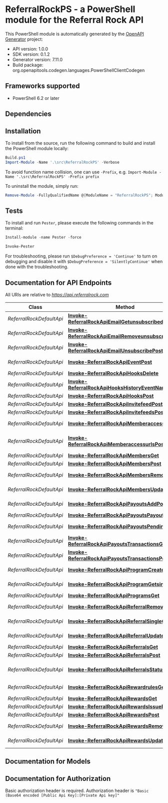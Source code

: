 # ReferralRockPS - a PowerShell module for the Referral Rock API

This PowerShell module is automatically generated by the [OpenAPI Generator](https://openapi-generator.tech) project:

- API version: 1.0.0
- SDK version: 0.1.2
- Generator version: 7.11.0
- Build package: org.openapitools.codegen.languages.PowerShellClientCodegen

## Frameworks supported
- PowerShell 6.2 or later

## Dependencies

## Installation

To install from the source, run the following command to build and install the PowerShell module locally:

```powershell
Build.ps1
Import-Module -Name '.\src\ReferralRockPS' -Verbose
```

To avoid function name collision, one can use `-Prefix`, e.g. `Import-Module -Name '.\src\ReferralRockPS' -Prefix prefix`

To uninstall the module, simply run:

```powershell
Remove-Module -FullyQualifiedName @{ModuleName = "ReferralRockPS"; ModuleVersion = "0.1.2"}
```

## Tests

To install and run `Pester`, please execute the following commands in the terminal:

```powershell
Install-module -name Pester -force

Invoke-Pester
```

For troubleshooting, please run `$DebugPreference = 'Continue'` to turn on debugging and disable it with `$DebugPreference = 'SilentlyContinue'` when done with the troubleshooting.

## Documentation for API Endpoints

All URIs are relative to *https://api.referralrock.com*

Class | Method | HTTP request | Description
------------ | ------------- | ------------- | -------------
*ReferralRockDefaultApi* | [**Invoke-ReferralRockApiEmailGetunsubscribedGet**](docs/ReferralRockDefaultApi.md#Invoke-ReferralRockApiEmailGetunsubscribedGet) | **GET** /api/email/getunsubscribed | Get Unsubscribed
*ReferralRockDefaultApi* | [**Invoke-ReferralRockApiEmailRemoveunsubscribePost**](docs/ReferralRockDefaultApi.md#Invoke-ReferralRockApiEmailRemoveunsubscribePost) | **POST** /api/email/removeunsubscribe | Remove Unsubscribe
*ReferralRockDefaultApi* | [**Invoke-ReferralRockApiEmailUnsubscribePost**](docs/ReferralRockDefaultApi.md#Invoke-ReferralRockApiEmailUnsubscribePost) | **POST** /api/email/unsubscribe | Unsubscribe
*ReferralRockDefaultApi* | [**Invoke-ReferralRockApiEventPost**](docs/ReferralRockDefaultApi.md#Invoke-ReferralRockApiEventPost) | **POST** /api/event | Integration Log
*ReferralRockDefaultApi* | [**Invoke-ReferralRockApiHooksDelete**](docs/ReferralRockDefaultApi.md#Invoke-ReferralRockApiHooksDelete) | **DELETE** /api/hooks | Hooks
*ReferralRockDefaultApi* | [**Invoke-ReferralRockApiHooksHistoryEventNameGet**](docs/ReferralRockDefaultApi.md#Invoke-ReferralRockApiHooksHistoryEventNameGet) | **GET** /api/Hooks/History/{eventName} | Hooks History
*ReferralRockDefaultApi* | [**Invoke-ReferralRockApiHooksPost**](docs/ReferralRockDefaultApi.md#Invoke-ReferralRockApiHooksPost) | **POST** /api/hooks | Hooks
*ReferralRockDefaultApi* | [**Invoke-ReferralRockApiInvitefeedPost**](docs/ReferralRockDefaultApi.md#Invoke-ReferralRockApiInvitefeedPost) | **POST** /api/invitefeed | Invite Feed
*ReferralRockDefaultApi* | [**Invoke-ReferralRockApiInvitefeedsPost**](docs/ReferralRockDefaultApi.md#Invoke-ReferralRockApiInvitefeedsPost) | **POST** /api/invitefeeds | Invite Feeds
*ReferralRockDefaultApi* | [**Invoke-ReferralRockApiMemberaccessPost**](docs/ReferralRockDefaultApi.md#Invoke-ReferralRockApiMemberaccessPost) | **POST** /api/memberaccess | Member Access
*ReferralRockDefaultApi* | [**Invoke-ReferralRockApiMemberaccessurlsPost**](docs/ReferralRockDefaultApi.md#Invoke-ReferralRockApiMemberaccessurlsPost) | **POST** /api/memberaccessurls | Member Access URLs by externalId
*ReferralRockDefaultApi* | [**Invoke-ReferralRockApiMembersGet**](docs/ReferralRockDefaultApi.md#Invoke-ReferralRockApiMembersGet) | **GET** /api/members | Members
*ReferralRockDefaultApi* | [**Invoke-ReferralRockApiMembersPost**](docs/ReferralRockDefaultApi.md#Invoke-ReferralRockApiMembersPost) | **POST** /api/members | Members
*ReferralRockDefaultApi* | [**Invoke-ReferralRockApiMembersRemovePost**](docs/ReferralRockDefaultApi.md#Invoke-ReferralRockApiMembersRemovePost) | **POST** /api/members/remove | Remove Members
*ReferralRockDefaultApi* | [**Invoke-ReferralRockApiMembersUpdatePost**](docs/ReferralRockDefaultApi.md#Invoke-ReferralRockApiMembersUpdatePost) | **POST** /api/members/Update | Update Members
*ReferralRockDefaultApi* | [**Invoke-ReferralRockApiPayoutsAddPost**](docs/ReferralRockDefaultApi.md#Invoke-ReferralRockApiPayoutsAddPost) | **POST** /api/payouts/add | Create Payout
*ReferralRockDefaultApi* | [**Invoke-ReferralRockApiPayoutsPayoutIdGet**](docs/ReferralRockDefaultApi.md#Invoke-ReferralRockApiPayoutsPayoutIdGet) | **GET** /api/payouts/{payoutId} | Payout
*ReferralRockDefaultApi* | [**Invoke-ReferralRockApiPayoutsPendingGet**](docs/ReferralRockDefaultApi.md#Invoke-ReferralRockApiPayoutsPendingGet) | **GET** /api/payouts/pending | Payouts Pending
*ReferralRockDefaultApi* | [**Invoke-ReferralRockApiPayoutsTransactionsGet**](docs/ReferralRockDefaultApi.md#Invoke-ReferralRockApiPayoutsTransactionsGet) | **GET** /api/payouts/transactions | Payout Transactions
*ReferralRockDefaultApi* | [**Invoke-ReferralRockApiPayoutsTransactionsPost**](docs/ReferralRockDefaultApi.md#Invoke-ReferralRockApiPayoutsTransactionsPost) | **POST** /api/payouts/transactions | Issue Payout Transactions
*ReferralRockDefaultApi* | [**Invoke-ReferralRockApiProgramCreatePost**](docs/ReferralRockDefaultApi.md#Invoke-ReferralRockApiProgramCreatePost) | **POST** /api/program/create | Create Program
*ReferralRockDefaultApi* | [**Invoke-ReferralRockApiProgramGetsingleGet**](docs/ReferralRockDefaultApi.md#Invoke-ReferralRockApiProgramGetsingleGet) | **GET** /api/program/getsingle | Program Single
*ReferralRockDefaultApi* | [**Invoke-ReferralRockApiProgramsGet**](docs/ReferralRockDefaultApi.md#Invoke-ReferralRockApiProgramsGet) | **GET** /api/programs | Programs
*ReferralRockDefaultApi* | [**Invoke-ReferralRockApiReferralRemovePost**](docs/ReferralRockDefaultApi.md#Invoke-ReferralRockApiReferralRemovePost) | **POST** /api/referral/remove | Remove Referral
*ReferralRockDefaultApi* | [**Invoke-ReferralRockApiReferralSingleGet**](docs/ReferralRockDefaultApi.md#Invoke-ReferralRockApiReferralSingleGet) | **GET** /api/referral/single | Referral Single
*ReferralRockDefaultApi* | [**Invoke-ReferralRockApiReferralUpdatePost**](docs/ReferralRockDefaultApi.md#Invoke-ReferralRockApiReferralUpdatePost) | **POST** /api/referral/Update | Update Referral
*ReferralRockDefaultApi* | [**Invoke-ReferralRockApiReferralsGet**](docs/ReferralRockDefaultApi.md#Invoke-ReferralRockApiReferralsGet) | **GET** /api/referrals | Referrals
*ReferralRockDefaultApi* | [**Invoke-ReferralRockApiReferralsPost**](docs/ReferralRockDefaultApi.md#Invoke-ReferralRockApiReferralsPost) | **POST** /api/referrals | Referrals
*ReferralRockDefaultApi* | [**Invoke-ReferralRockApiReferralsStatusPost**](docs/ReferralRockDefaultApi.md#Invoke-ReferralRockApiReferralsStatusPost) | **POST** /api/referrals/status | Referrals - Update Status
*ReferralRockDefaultApi* | [**Invoke-ReferralRockApiRewardrulesGet**](docs/ReferralRockDefaultApi.md#Invoke-ReferralRockApiRewardrulesGet) | **GET** /api/rewardrules | Rewards Rules
*ReferralRockDefaultApi* | [**Invoke-ReferralRockApiRewardsGet**](docs/ReferralRockDefaultApi.md#Invoke-ReferralRockApiRewardsGet) | **GET** /api/rewards | Rewards
*ReferralRockDefaultApi* | [**Invoke-ReferralRockApiRewardsIssuePost**](docs/ReferralRockDefaultApi.md#Invoke-ReferralRockApiRewardsIssuePost) | **POST** /api/rewards/issue | Issue Reward
*ReferralRockDefaultApi* | [**Invoke-ReferralRockApiRewardsPost**](docs/ReferralRockDefaultApi.md#Invoke-ReferralRockApiRewardsPost) | **POST** /api/rewards | Rewards
*ReferralRockDefaultApi* | [**Invoke-ReferralRockApiRewardsRemovePost**](docs/ReferralRockDefaultApi.md#Invoke-ReferralRockApiRewardsRemovePost) | **POST** /api/rewards/remove | Remove Reward
*ReferralRockDefaultApi* | [**Invoke-ReferralRockApiRewardsUpdatePost**](docs/ReferralRockDefaultApi.md#Invoke-ReferralRockApiRewardsUpdatePost) | **POST** /api/rewards/update | Update Rewards


## Documentation for Models

## Documentation for Authorization

Basic authorization header is required. Authorization header is `"Basic (Base64 encoded [Public Api Key]:[Private Api key]"`

